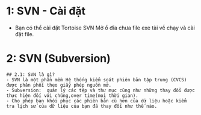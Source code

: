 # 1: SVN - Cài đặt
- Bạn có thể cài đặt Tortoise SVN
  Mở ổ đĩa chưa file exe tài về chạy và cài đặt file.
# 2: SVN (Subversion)
    ## 2.1: SVN là gì?
    - SVN là một phần mềm Hệ thống kiểm soát phiên bản tập trung (CVCS) được phân phối theo giấy phép nguồn mở.
    - Subversion:  quản lý các tệp và thư mục cũng như những thay đổi được thực hiện đối với chúng,over time(mọi thời gian).
    - Cho phép bạn khôi phục các phiên bản cũ hơn của dữ liệu hoặc kiểm tra lịch sử của dữ liệu của bạn đã thay đổi như thế nào.
